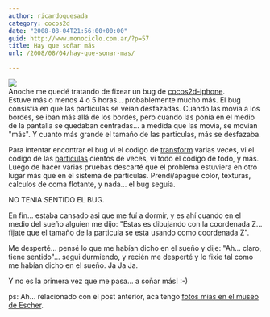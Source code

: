 ```yaml
---
author: ricardoquesada
category: cocos2d
date: "2008-08-04T21:56:00+00:00"
guid: http://www.monociclo.com.ar/?p=57
title: Hay que soñar más
url: /2008/08/04/hay-que-sonar-mas/

---
```

[![](/wp-content/uploads/2008/08/1a1bc-sueno.png?w=300)](/wp-content/uploads/2008/08/1a1bc-sueno.png)  
Anoche me quedé tratando de fixear un bug de [cocos2d-iphone](http://code.google.com/p/cocos2d-iphone).  
Estuve más o menos 4 o 5 horas... probablemente mucho más. El bug consistia en que las partículas se veian desfazadas. Cuando las movia a los bordes, se iban más allá de los bordes, pero cuando las ponía en el medio de la pantalla se quedaban centradas... a medida que las movia, se movían "más". Y cuanto más grande el tamaño de las particulas, más se desfazaba.

Para intentar encontrar el bug vi el codigo de [transform](http://code.google.com/p/cocos2d-iphone/source/browse/trunk/cocos2d/CocosNode.m#185) varias veces, vi el codigo de las [particulas](http://code.google.com/p/cocos2d-iphone/source/browse/trunk/cocos2d/Particle.m) cientos de veces, vi todo el codigo de todo, y más.  
Luego de hacer varias pruebas descarté que el problema estuviera en otro lugar más que en el sistema de particulas. Prendí/apagué color, texturas, calculos de coma flotante, y nada... el bug seguía.

NO TENIA SENTIDO EL BUG.

En fin... estaba cansado asi que me fuí a dormir, y es ahí cuando en el medio del sueño alguien me dijo: "Estas es dibujando con la coordenada Z... fijate que el tamaño de la particula se esta usando como coordenada Z".

Me desperté... pensé lo que me habían dicho en el sueño y dije: "Ah... claro, tiene sentido"... segui durmiendo, y recién me desperté y lo fixie tal como me habían dicho en el sueño. Ja Ja Ja.

Y no es la primera vez que me pasa... a soñar más! :-)

ps: Ah... relacionado con el post anterior, aca tengo [fotos mias en el museo de Escher](http://picasaweb.google.com/ricardoquesada/Escher).
